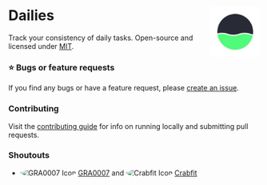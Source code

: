 # Dailies <img width="100" align="right" src="frontend/public/dailies-icon-512.png" alt="Dailies icon">

Track your consistency of daily tasks.
Open-source and licensed under [MIT](./LICENSE).

### ⭐️ Bugs or feature requests

If you find any bugs or have a feature request, please [create an issue](https://github.com/Prydeton/dailies/issues/new/choose).

### Contributing

Visit the [contributing guide](./CONTRIBUTING.md) for info on running locally and submitting pull requests.

### Shoutouts



- <img src="https://github.com/GRA0007.png" alt="GRA0007 Icon" width="25" height="25" style="border-radius: 50%;"> [GRA0007](https://github.com/GRA0007) and <img src="https://raw.githubusercontent.com/GRA0007/crab.fit/main/frontend/public/logo192.png" alt="Crabfit Icon" width="25" height="25" style="border-radius: 50%;"> [Crabfit](https://github.com/GRA0007/crab.fit/)
